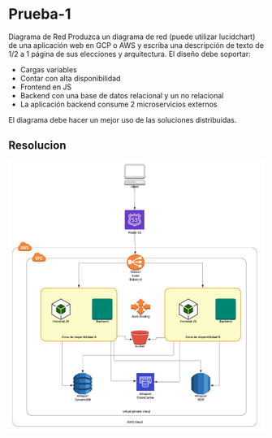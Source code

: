 # Prueba-1 
Diagrama de Red Produzca un diagrama de red (puede utilizar
lucidchart) de una aplicación web en GCP o AWS y escriba una descripción de
texto de 1/2 a 1 página de sus elecciones y arquitectura.
El diseño debe soportar:
- Cargas variables
- Contar con alta disponibilidad
- Frontend en JS
- Backend con una base de datos relacional y un no relacional
- La aplicación backend consume 2 microservicios externos

El diagrama debe hacer un mejor uso de las soluciones distribuidas.


## Resolucion 
![](/prueba-1/AWS-network-diagram.png)
